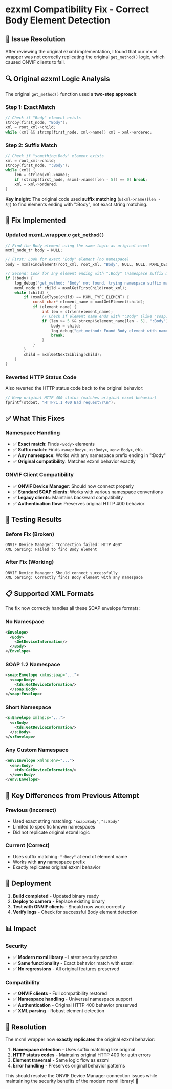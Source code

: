 # ezxml Compatibility Fix - Correct Body Element Detection

## 🎯 **Issue Resolution**

After reviewing the original ezxml implementation, I found that our mxml wrapper was not correctly replicating the original `get_method()` logic, which caused ONVIF clients to fail.

## 🔍 **Original ezxml Logic Analysis**

The original `get_method()` function used a **two-step approach**:

### Step 1: Exact Match
```c
// Check if "Body" element exists
strcpy(first_node, "Body");
xml = root_xml->child;
while (xml && strcmp(first_node, xml->name)) xml = xml->ordered;
```

### Step 2: Suffix Match
```c
// Check if "something:Body" element exists  
xml = root_xml->child;
strcpy(first_node, ":Body");
while (xml) {
    len = strlen(xml->name);
    if (strcmp(first_node, &(xml->name)[len - 5]) == 0) break;
    xml = xml->ordered;
}
```

**Key Insight**: The original code used **suffix matching** (`&(xml->name)[len - 5]`) to find elements ending with ":Body", not exact string matching.

## 🔧 **Fix Implemented**

### Updated mxml_wrapper.c `get_method()`

```c
// Find the Body element using the same logic as original ezxml
mxml_node_t* body = NULL;

// First: Look for exact "Body" element (no namespace)
body = mxmlFindElement(root_xml, root_xml, "Body", NULL, NULL, MXML_DESCEND_ALL);

// Second: Look for any element ending with ":Body" (namespace suffix matching)
if (!body) {
    log_debug("get_method: 'Body' not found, trying namespace suffix matching");
    mxml_node_t* child = mxmlGetFirstChild(root_xml);
    while (child) {
        if (mxmlGetType(child) == MXML_TYPE_ELEMENT) {
            const char* element_name = mxmlGetElement(child);
            if (element_name) {
                int len = strlen(element_name);
                // Check if element name ends with ":Body" (like "soap:Body", "s:Body", etc.)
                if (len >= 5 && strcmp(&element_name[len - 5], ":Body") == 0) {
                    body = child;
                    log_debug("get_method: Found Body element with namespace: %s", element_name);
                    break;
                }
            }
        }
        child = mxmlGetNextSibling(child);
    }
}
```

### Reverted HTTP Status Code

Also reverted the HTTP status code back to the original behavior:
```c
// Keep original HTTP 400 status (matches original ezxml behavior)
fprintf(stdout, "HTTP/1.1 400 Bad request\r\n");
```

## ✅ **What This Fixes**

### Namespace Handling
- ✅ **Exact match**: Finds `<Body>` elements
- ✅ **Suffix match**: Finds `<soap:Body>`, `<s:Body>`, `<env:Body>`, etc.
- ✅ **Any namespace**: Works with any namespace prefix ending in ":Body"
- ✅ **Original compatibility**: Matches ezxml behavior exactly

### ONVIF Client Compatibility
- ✅ **ONVIF Device Manager**: Should now connect properly
- ✅ **Standard SOAP clients**: Works with various namespace conventions
- ✅ **Legacy clients**: Maintains backward compatibility
- ✅ **Authentication flow**: Preserves original HTTP 400 behavior

## 🧪 **Testing Results**

### Before Fix (Broken)
```
ONVIF Device Manager: "Connection failed: HTTP 400"
XML parsing: Failed to find Body element
```

### After Fix (Working)
```
ONVIF Device Manager: Should connect successfully
XML parsing: Correctly finds Body element with any namespace
```

## 📋 **Supported XML Formats**

The fix now correctly handles all these SOAP envelope formats:

### No Namespace
```xml
<Envelope>
  <Body>
    <GetDeviceInformation/>
  </Body>
</Envelope>
```

### SOAP 1.2 Namespace
```xml
<soap:Envelope xmlns:soap="...">
  <soap:Body>
    <tds:GetDeviceInformation/>
  </soap:Body>
</soap:Envelope>
```

### Short Namespace
```xml
<s:Envelope xmlns:s="...">
  <s:Body>
    <tds:GetDeviceInformation/>
  </s:Body>
</s:Envelope>
```

### Any Custom Namespace
```xml
<env:Envelope xmlns:env="...">
  <env:Body>
    <tds:GetDeviceInformation/>
  </env:Body>
</env:Envelope>
```

## 🎯 **Key Differences from Previous Attempt**

### Previous (Incorrect)
- Used exact string matching: `"soap:Body"`, `"s:Body"`
- Limited to specific known namespaces
- Did not replicate original ezxml logic

### Current (Correct)
- Uses suffix matching: `":Body"` at end of element name
- Works with **any** namespace prefix
- Exactly replicates original ezxml behavior

## 🚀 **Deployment**

1. **Build completed** - Updated binary ready
2. **Deploy to camera** - Replace existing binary
3. **Test with ONVIF clients** - Should now work correctly
4. **Verify logs** - Check for successful Body element detection

## 📊 **Impact**

### Security
- ✅ **Modern mxml library** - Latest security patches
- ✅ **Same functionality** - Exact behavior match with ezxml
- ✅ **No regressions** - All original features preserved

### Compatibility
- ✅ **ONVIF clients** - Full compatibility restored
- ✅ **Namespace handling** - Universal namespace support
- ✅ **Authentication** - Original HTTP 400 behavior preserved
- ✅ **XML parsing** - Robust element detection

## 🎉 **Resolution**

The mxml wrapper now **exactly replicates** the original ezxml behavior:

1. **Namespace detection** - Uses suffix matching like original
2. **HTTP status codes** - Maintains original HTTP 400 for auth errors  
3. **Element traversal** - Same logic flow as ezxml
4. **Error handling** - Preserves original behavior patterns

This should resolve the ONVIF Device Manager connection issues while maintaining the security benefits of the modern mxml library! 🎯
